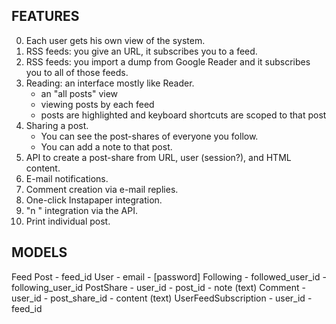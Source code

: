 ## FEATURES

0. Each user gets his own view of the system.
1. RSS feeds: you give an URL, it subscribes you to a feed.
2. RSS feeds: you import a dump from Google Reader and it subscribes you to all of those feeds.
3. Reading: an interface mostly like Reader.
	- an "all posts" view
	- viewing posts by each feed
	- posts are highlighted and keyboard shortcuts are scoped to that post
4. Sharing a post.
	- You can see the post-shares of everyone you follow.
	- You can add a note to that post.
6. API to create a post-share from URL, user (session?), and HTML content.
7. E-mail notifications.
8. Comment creation via e-mail replies.
9. One-click Instapaper integration.
10. "n <note>" integration via the API.
11. Print individual post.

## MODELS

Feed
Post
	- feed_id
User
	- email
	- [password]
Following
	- followed_user_id
	- following_user_id
PostShare
	- user_id
	- post_id
	- note (text)
Comment
	- user_id
	- post_share_id
	- content (text)
UserFeedSubscription
	- user_id
	- feed_id